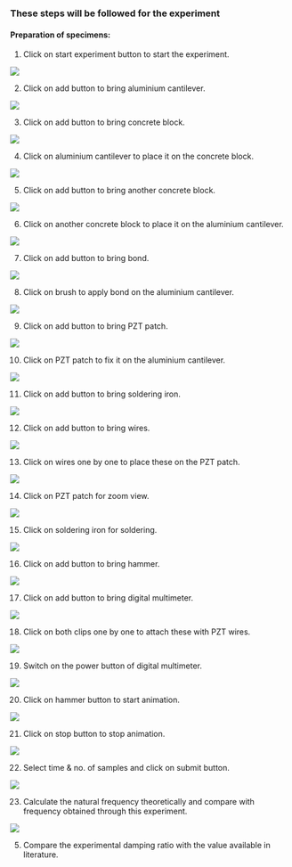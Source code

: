 ### These steps will be followed for the experiment

<!-- **PRE EXPERIMENT QUIZ QUESTIONS**
	
1) What is natural frequency?
2) What is piezoelectric sensor?
3) What are free-damped oscillations?
4) What is damping ratio?
5) What is the relation between damping ratio and natural frequency? -->

#### Preparation of specimens:

1. Click on start experiment button to start the experiment.

<img src="images/pr1.png"/>

2. Click on add button to bring aluminium cantilever.

<img src="images/pr2.png"/>

3. Click on add button to bring concrete block.

<img src="images/pr3.png"/>

4. Click on aluminium cantilever to place it on the concrete block.

<img src="images/pr4.png"/>

5. Click on add button to bring another concrete block.

<img src="images/pr5.png"/>

6. Click on another concrete block to place it on the aluminium cantilever.

<img src="images/pr6.png"/>

7. Click on add button to bring bond.

<img src="images/pr7.png"/>

8. Click on brush to apply bond on the aluminium cantilever.

<img src="images/pr8.png"/>

9. Click on add button to bring PZT patch.

<img src="images/pr9.png"/>

10. Click on PZT patch to fix it on the aluminium cantilever.

<img src="images/pr10.png"/>

11. Click on add button to bring soldering iron.

<img src="images/pr11.png"/>

12. Click on add button to bring wires.

<img src="images/pr12.png"/>

13. Click on wires one by one to place these on the PZT patch.

<img src="images/pr13.png"/>

14. Click on PZT patch for zoom view.

<img src="images/pr14.png"/>

15. Click on soldering iron for soldering.

<img src="images/pr15.png"/>

16. Click on add button to bring hammer.

<img src="images/pr16.png"/>

17. Click on add button to bring digital multimeter.

<img src="images/pr17.png"/>

18. Click on both clips one by one to attach these with PZT wires.

<img src="images/pr18.png"/>

19. Switch on the power button of digital multimeter.

<img src="images/pr19.png"/>

20. Click on hammer button to start animation.

<img src="images/pr20.png"/>

21. Click on stop button to stop animation.

<img src="images/pr21.png"/>

22. Select time & no. of samples and click on submit button.

<img src="images/pr22.png"/>

23. Calculate the natural frequency theoretically and compare with frequency obtained through this experiment.

<img src="images/pr23.png"/>

<!-- **POST EXPERIMENT QUIZ QUESTIONS**

1) Plot the voltage response in time domain in MS Excel.
2) Using Matlab convert the voltage response from time domain to
frequency domain and plot the graph.
3) Calculate the natural frequency of the beam from the frequency plot.
4) Calculate the damping ratio using half power band method. -->
5) Compare the experimental damping ratio with the value available in
literature.
